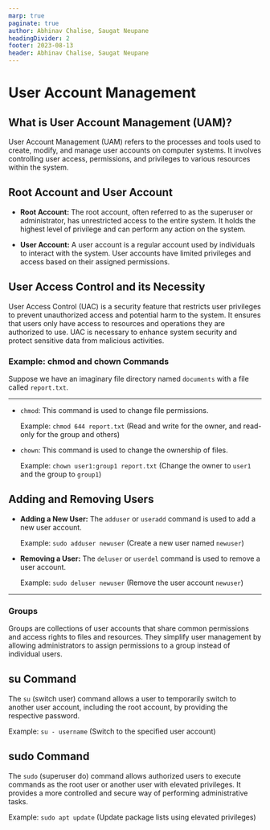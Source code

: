 ```yaml
---
marp: true
paginate: true
author: Abhinav Chalise, Saugat Neupane
headingDivider: 2
footer: 2023-08-13
header: Abhinav Chalise, Saugat Neupane
---
```


# User Account Management

## What is User Account Management (UAM)?

User Account Management (UAM) refers to the processes and tools used to create, modify, and manage user accounts on computer systems. It involves controlling user access, permissions, and privileges to various resources within the system.

## Root Account and User Account

- **Root Account:** The root account, often referred to as the superuser or administrator, has unrestricted access to the entire system. It holds the highest level of privilege and can perform any action on the system.

- **User Account:** A user account is a regular account used by individuals to interact with the system. User accounts have limited privileges and access based on their assigned permissions.

## User Access Control and its Necessity

User Access Control (UAC) is a security feature that restricts user privileges to prevent unauthorized access and potential harm to the system. It ensures that users only have access to resources and operations they are authorized to use. UAC is necessary to enhance system security and protect sensitive data from malicious activities.

### Example: chmod and chown Commands

Suppose we have an imaginary file directory named `documents` with a file called `report.txt`.

---

- `chmod`: This command is used to change file permissions.

  Example: `chmod 644 report.txt` (Read and write for the owner, and read-only for the group and others)

- `chown`: This command is used to change the ownership of files.

  Example: `chown user1:group1 report.txt` (Change the owner to `user1` and the group to `group1`)

## Adding and Removing Users

- **Adding a New User:** The `adduser` or `useradd` command is used to add a new user account.

  Example: `sudo adduser newuser` (Create a new user named `newuser`)

- **Removing a User:** The `deluser` or `userdel` command is used to remove a user account.

  Example: `sudo deluser newuser` (Remove the user account `newuser`)

---

### Groups

Groups are collections of user accounts that share common permissions and access rights to files and resources. They simplify user management by allowing administrators to assign permissions to a group instead of individual users.

## su Command

The `su` (switch user) command allows a user to temporarily switch to another user account, including the root account, by providing the respective password.

Example: `su - username` (Switch to the specified user account)

## sudo Command

The `sudo` (superuser do) command allows authorized users to execute commands as the root user or another user with elevated privileges. It provides a more controlled and secure way of performing administrative tasks.

Example: `sudo apt update` (Update package lists using elevated privileges)
